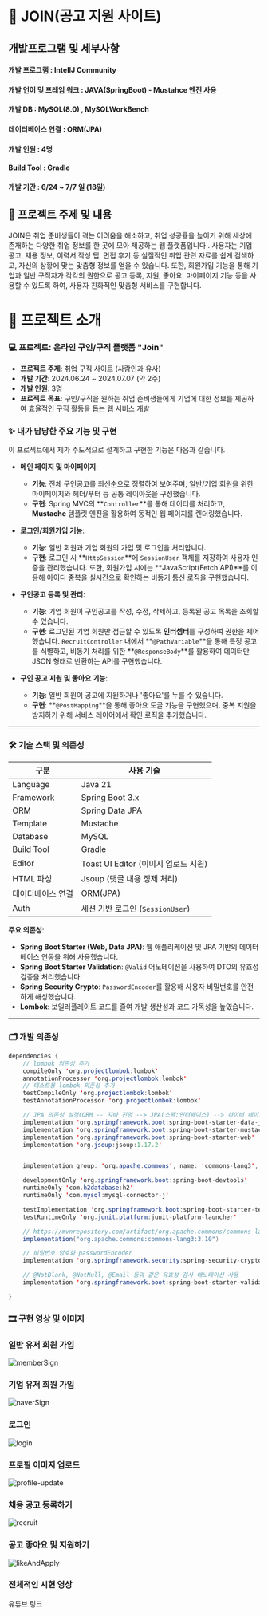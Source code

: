 # 📠 JOIN(공고 지원 사이트)

## 개발프로그램 및 세부사항 

#### 개발 프로그램 : IntellJ Community
#### 개발 언어 및 프레임 워크 : JAVA(SpringBoot) - Mustahce 엔진 사용
#### 개발 DB : MySQL(8.0) , MySQLWorkBench
#### 데이터베이스 연결 : ORM(JPA)
#### 개발 인원 : 4명 
#### Build Tool : Gradle
#### 개발 기간 : 6/24 ~ 7/7 일 (18일)


## 📖 프로젝트 주제 및 내용

JOIN은 취업 준비생들이 겪는 어려움을 해소하고, 취업
성공률을 높이기 위해 세상에 존재하는 다양한 취업 정보를
한 곳에 모아 제공하는 웹 플랫폼입니다 .
사용자는 기업 공고, 채용 정보, 이력서 작성 팁, 면접 후기 등
실질적인 취업 관련 자료를 쉽게 검색하고, 자신의 상황에
맞는 맞춤형 정보를 얻을 수 있습니다.
또한, 회원가입 기능을 통해 기업과 일반 구직자가 각각의
권한으로 공고 등록, 지원, 좋아요, 마이페이지 기능 등을
사용할 수 있도록 하여, 사용자 친화적인 맞춤형 서비스를
구현합니다.



# 📄 프로젝트 소개

### 💻 프로젝트: 온라인 구인/구직 플랫폼 "Join"

* **프로젝트 주제**: 취업 구직 사이트 (사람인과 유사)
* **개발 기간**: 2024.06.24 ~ 2024.07.07 (약 2주)
* **개발 인원**: 3명
* **프로젝트 목표**: 구인/구직을 원하는 취업 준비생들에게 기업에 대한 정보를 제공하여 효율적인 구직 활동을 돕는 웹 서비스 개발


### ✨ 내가 담당한 주요 기능 및 구현
이 프로젝트에서 제가 주도적으로 설계하고 구현한 기능은 다음과 같습니다.

* **메인 페이지 및 마이페이지**:
    * **기능**: 전체 구인공고를 최신순으로 정렬하여 보여주며, 일반/기업 회원을 위한 마이페이지와 헤더/푸터 등 공통 레이아웃을 구성했습니다.
    * **구현**: Spring MVC의 **`Controller`**를 통해 데이터를 처리하고, **Mustache** 템플릿 엔진을 활용하여 동적인 웹 페이지를 렌더링했습니다.

* **로그인/회원가입 기능**:
    * **기능**: 일반 회원과 기업 회원의 가입 및 로그인을 처리합니다.
    * **구현**: 로그인 시 **`HttpSession`**에 `SessionUser` 객체를 저장하여 사용자 인증을 관리했습니다. 또한, 회원가입 시에는 **JavaScript(Fetch API)**를 이용해 아이디 중복을 실시간으로 확인하는 비동기 통신 로직을 구현했습니다.

* **구인공고 등록 및 관리**:
    * **기능**: 기업 회원이 구인공고를 작성, 수정, 삭제하고, 등록된 공고 목록을 조회할 수 있습니다.
    * **구현**: 로그인된 기업 회원만 접근할 수 있도록 **인터셉터**를 구성하여 권한을 제어했습니다. `RecruitController` 내에서 **`@PathVariable`**을 통해 특정 공고를 식별하고, 비동기 처리를 위한 **`@ResponseBody`**를 활용하여 데이터만 JSON 형태로 반환하는 API를 구현했습니다.

* **구인 공고 지원 및 좋아요 기능**:
    * **기능**: 일반 회원이 공고에 지원하거나 '좋아요'를 누를 수 있습니다.
    * **구현**: **`@PostMapping`**을 통해 좋아요 토글 기능을 구현했으며, 중복 지원을 방지하기 위해 서비스 레이어에서 확인 로직을 추가했습니다.

---

### 🛠️ 기술 스택 및 의존성

| 구분        | 사용 기술 |
|-------------|------------|
| Language    | Java 21 |
| Framework   | Spring Boot 3.x |
| ORM         | Spring Data JPA |
| Template    | Mustache |
| Database    | MySQL |
| Build Tool  | Gradle |
| Editor      | Toast UI Editor (이미지 업로드 지원) |
| HTML 파싱   | Jsoup (댓글 내용 정제 처리) |
| 데이터베이스 연결 | ORM(JPA) |
| Auth        | 세션 기반 로그인 (`SessionUser`) |

**주요 의존성**:
* **Spring Boot Starter (Web, Data JPA)**: 웹 애플리케이션 및 JPA 기반의 데이터베이스 연동을 위해 사용했습니다.
* **Spring Boot Starter Validation**: `@Valid` 어노테이션을 사용하여 DTO의 유효성 검증을 처리했습니다.
* **Spring Security Crypto**: `PasswordEncoder`를 활용해 사용자 비밀번호를 안전하게 해싱했습니다.
* **Lombok**: 보일러플레이트 코드를 줄여 개발 생산성과 코드 가독성을 높였습니다.

---

### 🗂️ 개발 의존성 
```java
dependencies {
	// lombok 의존성 추가
	compileOnly 'org.projectlombok:lombok'
	annotationProcessor 'org.projectlombok:lombok'
	// 테스트용 lombok 의존성 추가
	testCompileOnly 'org.projectlombok:lombok'
	testAnnotationProcessor 'org.projectlombok:lombok'

	// JPA 의존성 설정(ORM -- 자바 진영 --> JPA(스펙:인터페이스) --> 하이버 네이트
	implementation 'org.springframework.boot:spring-boot-starter-data-jpa'
	implementation 'org.springframework.boot:spring-boot-starter-mustache'
	implementation 'org.springframework.boot:spring-boot-starter-web'
	implementation 'org.jsoup:jsoup:1.17.2'


	implementation group: 'org.apache.commons', name: 'commons-lang3', version: '3.10'

	developmentOnly 'org.springframework.boot:spring-boot-devtools'
	runtimeOnly 'com.h2database:h2'
	runtimeOnly 'com.mysql:mysql-connector-j'

	testImplementation 'org.springframework.boot:spring-boot-starter-test'
	testRuntimeOnly 'org.junit.platform:junit-platform-launcher'

	// https://mvnrepository.com/artifact/org.apache.commons/commons-lang3
	implementation("org.apache.commons:commons-lang3:3.10")

	// 비밀번호 암호화 passwordEncoder
	implementation 'org.springframework.security:spring-security-crypto:5.7.1'

	// @NotBlank, @NotNull, @Email 등과 같은 유효성 검사 애노테이션 사용
	implementation 'org.springframework.boot:spring-boot-starter-validation'

}
```
### 🎞️ 구현 영상 및 이미지 

### 일반 유저 회원 가입 
![memberSign](https://github.com/user-attachments/assets/2d8f7294-27da-410f-816e-7fe237871cbc)

### 기업 유저 회원 가입 
![naverSign](https://github.com/user-attachments/assets/5dd86dab-1441-4f1d-91c4-39e93694572c)

### 로그인 
![login](https://github.com/user-attachments/assets/ad9dd389-1ed7-458c-b90b-ee3ff293fd3c)

### 프로필 이미지 업로드 
![profile-update](https://github.com/user-attachments/assets/3953bc55-b76d-4121-90e3-83e9244854df)

### 채용 공고 등록하기
![recruit](https://github.com/user-attachments/assets/968f59d4-f58d-4ebe-b3de-b36407c4ecb0)

### 공고 좋아요 및 지원하기 
![likeAndApply](https://github.com/user-attachments/assets/e751811c-ffc6-452a-9376-2fed158f9673)

### 전체적인 시현 영상 
유튜브 링크 



